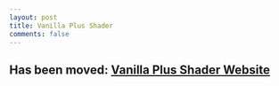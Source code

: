 ```yaml
---
layout: post
title: Vanilla Plus Shader
comments: false
---
```



## Has been moved: [Vanilla Plus Shader Website](https://rre36.com/vanilla-plus)
